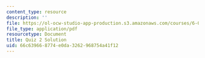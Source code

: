 ```yaml
---
content_type: resource
description: ''
file: https://ol-ocw-studio-app-production.s3.amazonaws.com/courses/6-005-software-construction-spring-2016/66c639668774e0da3262968754a41f12_MIT6_005S16_Quiz2_soln.pdf
file_type: application/pdf
resourcetype: Document
title: Quiz 2 Solution
uid: 66c63966-8774-e0da-3262-968754a41f12
---
```

